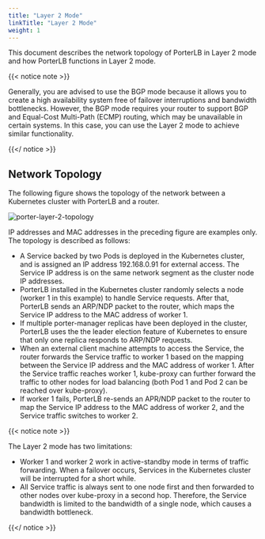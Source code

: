 ```yaml
---
title: "Layer 2 Mode"
linkTitle: "Layer 2 Mode"
weight: 1
---
```


This document describes the network topology of PorterLB in Layer 2 mode and how PorterLB functions in Layer 2 mode.

{{< notice note >}}

Generally, you are advised to use the BGP mode because it allows you to create a high availability system free of failover interruptions and bandwidth bottlenecks. However, the BGP mode requires your router to support BGP and Equal-Cost Multi-Path (ECMP) routing, which may be unavailable in certain systems. In this case, you can use the Layer 2 mode to achieve similar functionality.

{{</ notice >}}

## Network Topology

The following figure shows the topology of the network between a Kubernetes cluster with PorterLB and a router.

![porter-layer-2-topology](/images/docs/concepts/layer-2-mode/porter-layer-2-topology.jpg)

IP addresses and MAC addresses in the preceding figure are examples only. The topology is described as follows:

* A Service backed by two Pods is deployed in the Kubernetes cluster, and is assigned an IP address 192.168.0.91 for external access. The Service IP address is on the same network segment as the cluster node IP addresses.
* PorterLB installed in the Kubernetes cluster randomly selects a node (worker 1 in this example) to handle Service requests. After that, PorterLB sends an ARP/NDP packet to the router, which maps the Service IP address to the MAC address of worker 1.
* If multiple porter-manager replicas have been deployed in the cluster, PorterLB uses the the leader election feature of Kubernetes to ensure that only one replica responds to ARP/NDP requests. 
* When an external client machine attempts to access the Service, the router forwards the Service traffic to worker 1 based on the mapping between the Service IP address and the MAC address of worker 1. After the Service traffic reaches worker 1, kube-proxy can further forward the traffic to other nodes for load balancing (both Pod 1 and Pod 2 can be reached over kube-proxy).
* If worker 1 fails, PorterLB re-sends an APR/NDP packet to the router to map the Service IP address to the MAC address of worker 2, and the Service traffic switches to worker 2.

{{< notice note >}}

The Layer 2 mode has two limitations:

* Worker 1 and worker 2 work in active-standby mode in terms of traffic forwarding. When a failover occurs, Services in the Kubernetes cluster will be interrupted for a short while.
* All Service traffic is always sent to one node first and then forwarded to other nodes over kube-proxy in a second hop. Therefore, the Service bandwidth is limited to the bandwidth of a single node, which causes a bandwidth bottleneck.

{{</ notice >}}

